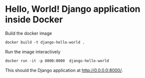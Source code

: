 # Hello, World! Django application inside Docker

Build the docker image

```Dockerfile
docker build -t django-hello-world .
```

Run the image interactively

```Dockerfile
docker run -it -p 8000:8000  django-hello-world
```

This should the Django application at http://0.0.0.0:8000/.
